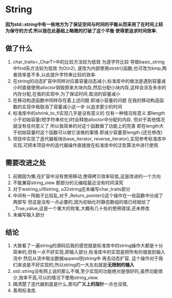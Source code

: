 # String
**因为std::string中有一些地方为了保证空间与时间的平衡从而采用了在时间上较为保守的方式 所以我在此基础上略微的打破了这个平衡 使得更追求时间效率.**

## 做了什么
 1. char_traits<_CharT>中的比较方法较为低效 为逐字符比较 导致basic_string中find系方法较为低效 为O(n2), 遂改为内部使用strstr()函数,也可改为kmp,两者效率差不多,以此提升字符串比较的效率.
 2. 在string的动态扩容中同样对应着容量动态减小,标准库中的做法是遇到容量减小时直接使用alloctor销毁原来大块内存,然后分配小块内存,这样会涉及多余的内存分配,在我的实现中,为了保证时间,取消的容量减小
 3. 在移动构造函数中同样存在着上述问题 即减小容量的问题 在我的移动构造函数的实现中我取消了容量减小这一步 以追求更少的时间
 4. 标准库中的shrink_to_fi实现几乎是没有意义的 仅有一种情况有意义 即length小于初始容量(短字符串优化)时会释放alloctor中分配的内存, 但对于其他情况就没有任何意义了 所以我简单的对这个函数做了功能上的完善 即在length大于初始容量时这个函数可以做它该做的事情 即减少容量至length.(还在修改)
 5. 项目中实现了迭代器板块(base_iterator, reverse_iterator),实现参考标准库中实现,可把本项目中的迭代器操作直接放在标准库中的泛型算法中进行使用.


## 需要改进之处

 1. 前期因为懒,在扩容中没有使用移动,使得拷贝效率较低,这是改进的一个方向
 2. 不能兼容string_view 那部分的元编程最近没有时间深究
 3. 对于wstring,u16string, u32string还未编写char_traits部分
 4. 中间有一阵脑子比较乱,对于_Return_pointer()这个操作在一些函数中分成了两部写 但这是没有一点必要的,因为初始化时静态数组的值已经赋给了_True_value,这是一个重大的败笔,大概有几十处的使用错误,还未修改
 5. 未编写输入部分

## 结论

 1. 大致看了一遍string的源码后我的感觉就是标准库中的string操作大都是十分简单的,但有一点不好实现,即输入部分,标准库中的实现是把所有的值放到输入流中 然后从流中取出数据append到string中 再去动态扩容, 这个操作对于我们来说是不好实现的,所以string的一大左右就是**无限制的输入**
 2. std::string没有网上说的那么不堪,至少实现的功能绝对是很好的,虽然功能很少,效率不高,可以的情况下使用string_view.
 3. 搞清楚了迭代器到底是什么,那句**广义上的指针**一点也没错,
 4. 善用标准库.
